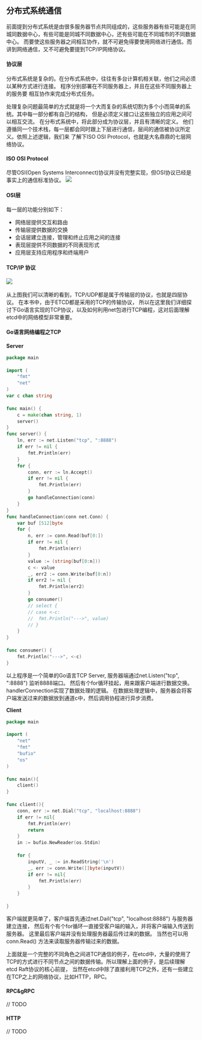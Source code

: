 ## 分布式系统通信

前面提到分布式系统是由很多服务器节点共同组成的，这些服务器有些可能是在同城同数据中心，有些可能是同城不同数据中心，还有些可能在不同城市的不同数据中心。
而要使这些服务器之间相互协作，就不可避免得要使用网络进行通信。而讲到网络通信，又不可避免要提到TCP/IP网络协议。 

#### 协议层
分布式系统是复杂的。在分布式系统中，往往有多台计算机相关联，他们之间必须以某种方式进行连接。 程序分别部署在不同服务器上，并且在这些不同服务器上的服务要
相互协作来完成分布式任务。

处理复杂问题最简单的方式就是将一个大而复杂的系统切割为多个小而简单的系统。其中每一部分都有自己的结构， 但是必须定义接口让这些独立的应用之间可以相互交流。
在分布式系统中，将此部分成为协议层，并且有清晰的定义。 他们遵循同一个技术栈，每一层都会同时跟上下层进行通信，层间的通信被协议所定义。依照上述逻辑，我们来
了解下ISO OSI Protocol，也就是大名鼎鼎的七层网络协议。

#### ISO OSI Protocol
尽管OSI(Open Systems Interconnect)协议并没有完整实现，但OSI协议已经是事实上的通信标准协议。 
![](\_asserts\images\osi_protocol.jpg)

#### OSI层
每一层的功能分别如下：
- 网络层提供交互和路由
- 传输层提供数据的交换
- 会话层建立连接，管理和终止应用之间的连接
- 表现层提供不同数据的不同表现形式
- 应用层支持应用程序和终端用户

#### TCP/IP 协议

![](\_asserts\images\tcp_ip.jpg)

从上图我们可以清晰的看到，TCP/UDP都是属于传输层的协议，也就是四层协议。 在本书中，由于ETCD都是采用的TCP的传输协议，
所以在这里我们详细探讨下Go语言实现的TCP协议，以及如何利用net包进行TCP编程，这对后面理解etcd中的网络模型非常重要。


#### Go语言网络编程之TCP

**Server**
```go
package main

import (
	"fmt"
	"net"
)
var c chan string

func main() {
	c = make(chan string, 1)
	server()
}
func server() {
	ln, err := net.Listen("tcp", ":8888")
	if err != nil {
		fmt.Println(err)
	}
	for {
		conn, err := ln.Accept()
		if err != nil {
			fmt.Println(err)
		}
		go handleConnection(conn)
	}
}
func handleConnection(conn net.Conn) {
	var buf [512]byte
	for {
		n, err := conn.Read(buf[0:])
		if err != nil {
			fmt.Println(err)
		}
		value := (string(buf[0:n]))
		c <- value
		_, err2 := conn.Write(buf[0:n])
		if err2 != nil {
			fmt.Println(err2)
		}
		go consumer()
		// select {
		// case <-c:
		// 	fmt.Println("--->", value)
		// }
	}
}

func consumer() {
	fmt.Println("--->", <-c)
}

```
以上程序是一个简单的Go语言TCP Server, 服务器端通过net.Listen("tcp", ":8888") 监听8888端口。 然后有个for循环挂起，用来跟客户端进行数据交换。
handlerConnection实现了数据处理的逻辑。 在数据处理逻辑中，服务器会将客户端发送过来的数据放到通道c中，然后调用协程进行异步消费。

**Client**
```go
package main

import (
    "net"
    "fmt"
    "bufio"
    "os"
)

func main(){
    client()    
}

func client(){
	conn, err := net.Dial("tcp", "localhost:8888")
	if err != nil{
		fmt.Println(err)
		return 
	}
	in := bufio.NewReader(os.Stdin)

	for {
		inputV, _ := in.ReadString('\n')
		_, err := conn.Write([]byte(inputV))
		if err != nil{
			fmt.Println(err)
		}
	}

}
```
客户端就更简单了，客户端首先通过net.Dail("tcp", "localhost:8888") 与服务器建立连接， 然后有个有个for循环一直接受客户端的输入，并将客户端输入传送到服务器。
这里最后客户端并没有处理服务器最后传过来的数据。 当然也可以用conn.Read() 方法来读取服务器传输过来的数据。


上面就是一个完整的不同角色之间进TCP通信的例子，在etcd中，大量的使用了TCP的方式进行不同节点之间的数据传输。所以理解上面的例子，是后续理解etcd Raft协议的核心前提，
当然在etcd中除了直接利用TCP之外，还有一些建立在TCP之上的网络协议，比如HTTP，RPC。

#### RPC&gRPC
// TODO

#### HTTP
// TODO




